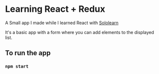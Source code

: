# Learning React + Redux
A Small app I made while I learned React with [Sololearn](https://www.sololearn.com/learning/1097)

It's a basic app with a form where you can add elements to the displayed list.
## To run the app
### `npm start`

